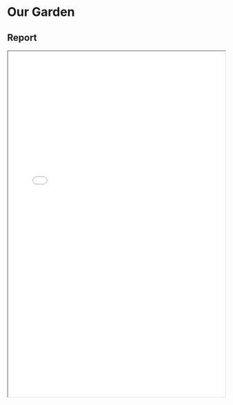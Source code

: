 # Our Garden

## Report

<iframe width="100%" height="800" src="report.pdf">

## Usefull sites

https://moodle.insa-lyon.fr/mod/resource/view.php?id=185548


http://monpotagerorg.herokuapp.com/
